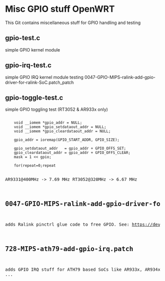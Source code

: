 Misc GPIO stuff OpenWRT
=======================
This Git contains miscellaneous stuff for GPIO handling and testing

gpio-test.c
-----------
simple GPIO kernel module

gpio-irq-test.c
---------------
simple GPIO IRQ kernel module testing 0047-GPIO-MIPS-ralink-add-gpio-driver-for-ralink-SoC.patch\_patch

gpio-toggle-test.c
------------------
simple GPIO toggling test (RT3052 & AR933x only)
<pre><code>
    void __iomem *gpio_addr = NULL;
    void __iomem *gpio_setdataout_addr = NULL;
    void __iomem *gpio_cleardataout_addr = NULL;

    gpio_addr = ioremap(GPIO_START_ADDR, GPIO_SIZE);

    gpio_setdataout_addr   = gpio_addr + GPIO_OFFS_SET;
    gpio_cleardataout_addr = gpio_addr + GPIO_OFFS_CLEAR;
    mask = 1 << gpio;

    for(repeat=0;repeat<NR_REPEAT;repeat++) {
        __raw_writel(mask, gpio_setdataout_addr);
        __raw_writel(mask, gpio_cleardataout_addr);
    }
</pre></code>
AR9331@400MHz -> 7.69 MHz
RT3052@320MHz -> 6.67 MHz


0047-GPIO-MIPS-ralink-add-gpio-driver-for-ralink-SoC.patch\_patch
-----------------------------------------------------------------
adds Ralink pinctrl glue code to free GPIO. See: https://dev.openwrt.org/ticket/14309


728-MIPS-ath79-add-gpio-irq.patch
---------------------------------
adds GPIO IRQ stuff for ATH79 based SoCs like AR933x, AR934x, QCA9533 ...

